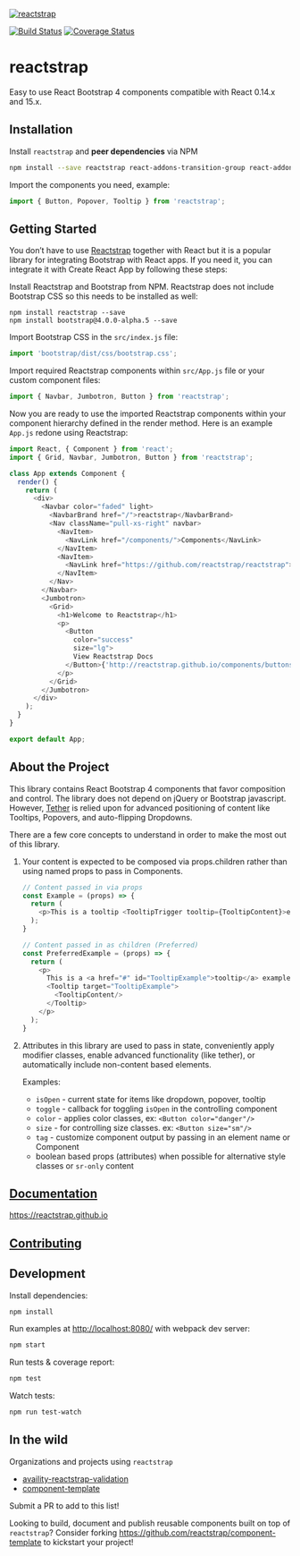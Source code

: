 [![reactstrap](https://cloud.githubusercontent.com/assets/399776/13906899/1de62f0c-ee9f-11e5-95c0-c515fee8e918.png)](https://reactstrap.github.io)

[![Build Status](https://travis-ci.org/reactstrap/reactstrap.svg?branch=master)](https://travis-ci.org/reactstrap/reactstrap) [![Coverage Status](https://coveralls.io/repos/github/reactstrap/reactstrap/badge.svg?branch=master)](https://coveralls.io/github/reactstrap/reactstrap?branch=master)

# reactstrap

Easy to use React Bootstrap 4 components compatible with React 0.14.x and 15.x.


## Installation

Install `reactstrap` and __peer dependencies__ via NPM

```sh
npm install --save reactstrap react-addons-transition-group react-addons-css-transition-group react react-dom
```

Import the components you need, example:

```js
import { Button, Popover, Tooltip } from 'reactstrap';
```

## Getting Started

You don’t have to use [Reactstrap](https://reactstrap.github.io) together with React but it is a popular library for integrating Bootstrap with React apps. If you need it, you can integrate it with Create React App by following these steps:

Install Reactstrap and Bootstrap from NPM. Reactstrap does not include Bootstrap CSS so this needs to be installed as well:

```
npm install reactstrap --save
npm install bootstrap@4.0.0-alpha.5 --save
```

Import Bootstrap CSS in the ```src/index.js``` file:

```js
import 'bootstrap/dist/css/bootstrap.css';
```

Import required Reactstrap components within ```src/App.js``` file or your custom component files:

```js
import { Navbar, Jumbotron, Button } from 'reactstrap';
```

Now you are ready to use the imported Reactstrap components within your component hierarchy defined in the render method. Here is an example `App.js` redone using Reactstrap:

```js
import React, { Component } from 'react';
import { Grid, Navbar, Jumbotron, Button } from 'reactstrap';

class App extends Component {
  render() {
    return (
      <div>
        <Navbar color="faded" light>
          <NavbarBrand href="/">reactstrap</NavbarBrand>
          <Nav className="pull-xs-right" navbar>
            <NavItem>
              <NavLink href="/components/">Components</NavLink>
            </NavItem>
            <NavItem>
              <NavLink href="https://github.com/reactstrap/reactstrap">Github</NavLink>
            </NavItem>
          </Nav>
        </Navbar>
        <Jumbotron>
          <Grid>
            <h1>Welcome to Reactstrap</h1>
            <p>
              <Button
                color="success"
                size="lg">
                View Reactstrap Docs
              </Button>{'http://reactstrap.github.io/components/buttons/'}
            </p>
          </Grid>
        </Jumbotron>
      </div>
    );
  }
}

export default App;
```

## About the Project

This library contains React Bootstrap 4 components that favor composition and control. The library does not depend on jQuery or Bootstrap javascript. However, [Tether](http://tether.io/) is relied upon for advanced positioning of content like Tooltips, Popovers, and auto-flipping Dropdowns.

There are a few core concepts to understand in order to make the most out of this library.

1. Your content is expected to be composed via props.children rather than using named props to pass in Components.

    ```js
    // Content passed in via props
    const Example = (props) => {
      return (
        <p>This is a tooltip <TooltipTrigger tooltip={TooltipContent}>example</TooltipTrigger>!</p>
      );
    }

    // Content passed in as children (Preferred)
    const PreferredExample = (props) => {
      return (
        <p>
          This is a <a href="#" id="TooltipExample">tooltip</a> example.
          <Tooltip target="TooltipExample">
            <TooltipContent/>
          </Tooltip>
        </p>
      );
    }
    ```

2. Attributes in this library are used to pass in state, conveniently apply modifier classes, enable advanced functionality (like tether), or automatically include non-content based elements.

    Examples:

    - `isOpen` - current state for items like dropdown, popover, tooltip
    - `toggle` - callback for toggling `isOpen` in the controlling component
    - `color` - applies color classes, ex: `<Button color="danger"/>`
    - `size` - for controlling size classes. ex: `<Button size="sm"/>`
    - `tag` - customize component output by passing in an element name or Component
    - boolean based props (attributes) when possible for alternative style classes or `sr-only` content


## [Documentation](https://reactstrap.github.io)

https://reactstrap.github.io

## [Contributing](CONTRIBUTING.md)

## Development

Install dependencies:

```sh
npm install
```

Run examples at [http://localhost:8080/](http://localhost:8080/) with webpack dev server:

```sh
npm start
```

Run tests & coverage report:

```sh
npm test
```

Watch tests:

```sh
npm run test-watch
```

## In the wild

Organizations and projects using `reactstrap`

- [availity-reactstrap-validation](https://availity.github.io/availity-reactstrap-validation/)
- [component-template](https://reactstrap.github.io/component-template/)

Submit a PR to add to this list!

Looking to build, document and publish reusable components built on top of `reactstrap`? Consider forking https://github.com/reactstrap/component-template to kickstart your project!
